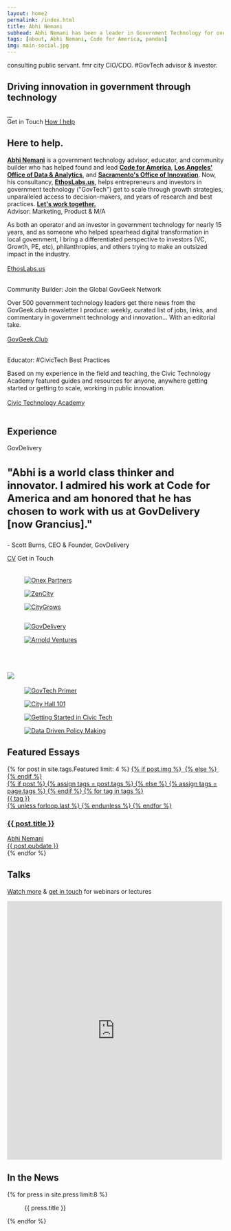 ```yaml
---
layout: home2
permalink: /index.html
title: Abhi Nemani
subhead: Abhi Nemani has been a leader in Government Technology for over a decade. He runs the GovTech consultancy, EthosLabs, designed to accelerate good government through great technology, where he has consulted with dozens of cities and startups on growth, product, and innovation. The Public Innovation Academy and GovGeek Club openly share the knowledge from government technology leaders for everyone to access.
tags: [about, Abhi Nemani, Code for America, pandas]
img: main-social.jpg
---
```

<section class="banner-section" style="background-image: url(../img/GD-shot.jpg);">
	<div class="wrap wrap-center ">
		<div class="wrap_float">
			<div class="section-content">
				<div class="location">consulting public servant. fmr city CIO/CDO. #GovTech advisor & investor.</div>
				<h2 class="page-title">
					Driving innovation in government through technology
				</h2>
				<div class="socials">
					<a class="soc-link" href="https://twitter.com/@abhinemani">
						<img src="{{site.url}}/img/twitter-soc-icon.svg" class="img-svg" alt="">
					</a>
					<a class="soc-link" href="https://linkedin.com/in/abhinemani">
						<img src="{{site.url}}/img/linkedin-icon.png" class="img-svg" alt="">
					</a>
					<a class="soc-link" href="mailto:abhi.nemani@gmail.com">
						<img src="{{site.url}}/img/email-icon.png" class="img-svg" alt="">
					</a>
					<a class="soc-link" href="https://github.com/abhinemani">
						<img src="{{site.url}}/img/github-icon.png" class="img-svg" alt="">
					</a>
				</div>
				<div class="buttons">
					<a class="btn getModal" data-href="#contact-us"  onclick="gtag('event', 'Contact', {
  'event_category': 'button',
  'event_label': 'home'});"><span>Get in Touch</span></a>	
					<a href="/consulting/" class="btn border-btn"><span>How I help</span></a>				 
				</div>
			</div>
		</div>
	</div>
</section>
<section class="faq-section section">
	<div class="wrap">
		<div class="wrap_float">
			<div class="section-left">
				<h2 class="title">Here to help.</h2>
				<div class="subtitle"><a style="font-weight: bold;" href="https://abhinemani.com/about">Abhi Nemani</a> is a government technology advisor, educator, and community builder who has helped found and lead <a href="https://codeforamerica.org" style="font-weight: bold;">Code for America</a>, <a style="font-weight: bold;" href="https://data.lacity.org">Los Angeles' Office of Data & Analytics</a>, and <a href="https://www.cityofsacramento.org/City-Manager/Divisions-Programs/Innovation-Economic-Development" style="font-weight: bold;">Sacramento's Office of Innovation</a>. Now, his consultancy, <a href="https://abhinemani.com/consulting" style="font-weight: bold;">EthosLabs.us</a>, helps entrepreneurs and investors in government technology ("GovTech") get to scale through growth strategies, unparalleled access to decision-makers, and years of research and best practices. <a href="https://abhinemani.com/contact" style="font-weight: bold;">Let's work together.</a></div>
			</div>
			<div class="section-right">
				<div class="accordion-block with-border">
					<div class="accordion-item">
						<div class="accordion-item-title">
							<span>
								Advisor: Marketing, Product & M/A
							</span>
						</div>
						<div class="accordion-item-content">
							<p>As both an operator and an investor in government technology for nearly 15 years, and as someone who helped spearhead digital transformation in local government, I bring a differentiated perspective to investors (VC, Growth, PE, etc), philanthropies, and others trying to make an outsized impact in the industry.
<br><br>
								<a class="btn" href="/consulting/"><span>EthosLabs.us</span></a>
							<br><br></p>
						</div>
					</div>
					<div class="accordion-item">
						<div class="accordion-item-title">
							<span>
								Community Builder: Join the Global GovGeek Network
							</span>
						</div>
						<div class="accordion-item-content">
							<p>
								Over 500 government technology leaders get there news from the GovGeek.club newsletter I produce: weekly, curated list of jobs, links, and commentary in government technology and innovation... With an editorial take.<br><br>
								<a class="btn" href="/community/"><span>GovGeek.Club</span>
							</a><br><br></p>
						</div>
					</div>
					<div class="accordion-item">
						<div class="accordion-item-title">
							<span>
								Educator: #CivicTech Best Practices
							</span>
						</div>
						<div class="accordion-item-content">
							<p>Based on my experience in the field and teaching, the Civic Technology Academy featured guides and resources for anyone, anywhere getting started or getting to scale, working in public innovation.<br><br>
								<a class="btn" href="/academy/"><span>Civic Technology Academy</span>
							</a><br><br></p>
						</div> 
					</div>
				</div>
			</div>
		</div>
	</div>
</section>
<section class="banner-section" style="background-image: url(/img/ethos-back.jpg);">
	<div class="wrap wrap-center">
		<div class="wrap_float" style="min-height: 400px">
			<div class="section-content">
				<h2 class="page-title">Experience</h2>
				<div class="location">GovDelivery</div>
				<h3 class="page-title" style="font-size: 24px; line-height: 30px;">
					"Abhi is a world class thinker and innovator. I admired his work at Code for America and am honored that he has chosen to work with us at GovDelivery [now Grancius]."
				</h3>
				<p class="subtitle">
					- Scott Burns, CEO & Founder, GovDelivery
				</p>	
			<div class="buttons" style="padding-bottom: 20px;">
				<a href="{{ site.url }}/cv/" class="btn"><span>CV</span></a>
				<a class="btn getModal border-btn" data-href="#contact-us"><span>Get in Touch</span></a>					 
			</div>			
				<div class="block-columns gallery-columns columns-4">
					<div class="block-column">
						<figure class="block-caption img-caption">
							<div class="img-wrap">
								<a href="https://onex.com"><img src="/img/startups/onex-white.png" alt="Onex Partners"></a>
							</div>
						</figure>
					</div>
					<div class="block-column">
						<figure class="block-caption img-caption">
							<div class="img-wrap">
								<a href="https://zencity.io"><img src="/img/startups/zencity-new-light.png" alt="ZenCity"></a>
							</div>
						</figure>
					</div>
					<div class="block-column">
						<figure class="block-caption img-caption">
							<div class="img-wrap">
								<a href="https://citygro.ws"><img src="/img/startups/citygrows.png" alt="CityGrows"></a>
							</div>
						</figure>
					</div>
					<div class="block-column">
						<figure class="block-caption img-caption">
							<div class="img-wrap">
								<a href="https://codeforamerica.org"><img src="/img/startups/codeforamerica.png" alt=""></a>
							</div>
						</figure>
					</div>
					<div class="block-column">
						<figure class="block-caption img-caption">
							<div class="img-wrap">
								<a href="https://govdelivery.com"><img src="/img/startups/gd.png" alt="GovDelivery"></a>
							</div>
						</figure>
					</div>
					<div class="block-column">
						<figure class="block-caption img-caption">
							<div class="img-wrap">
								<a href="https://www.arnoldventures.org/"><img src="/img/startups/arnold.png" alt="Arnold Ventures"></a>
							</div>
						</figure>
					</div>
					<div class="block-column">
						<figure class="block-caption img-caption">
							<div class="img-wrap">
								<a href="https://polco.us"><img src="/img/startups/polco.png" alt=""></a>
							</div>
						</figure>
					</div>
					<div class="block-column">
						<figure class="block-caption img-caption">
							<div class="img-wrap">
								<a href="https://spidrtech.com"><img src="/img/startups/spidr.png" alt=""></a>
							</div>
						</figure>
					</div>
				</div>
			</div>
		</div>
	</div>
</section>
<div class="author-body">
	<div class="wrap">
		<div class="wrap_float">
			<div class="wp-content">
				<div class="wrap wrap-center">
					<h2><a href="/academy"><img src="{{site.url}}/img/cta-color.png" style="margin: 10px auto 0px auto; max-width: 350px;"></a></h2>
					<div class="block-columns gallery-columns columns-4 wide-columns lightgallery-off">
						<div class="block-column">
							<figure class="block-caption img-caption">
								<div class="img-wrap">
									<a href="{{site.url}}/academy/primer/">
										<img src="{{site.url}}/img/lessons/1.png" alt="GovTech Primer">
									</a>
								</div>
							</figure>
						</div>
						<div class="block-column">
							<figure class="block-caption img-caption">
								<div class="img-wrap">
									<a href="{{site.url}}/academy/city-hall/"><img src="{{site.url}}/img/lessons/8.png" alt="City Hall 101"></a>
								</div>
							</figure>
						</div>
						<div class="block-column">
							<figure class="block-caption img-caption">
								<div class="img-wrap">
									<a href="{{site.url}}/academy/careers/"><img src="{{site.url}}/img/lessons/10.png" alt="Getting Started in Civic Tech"></a>
								</div>
							</figure>
						</div>
						<div class="block-column">
							<figure class="block-caption img-caption">
								<div class="img-wrap">
									<a href="{{site.url}}/academy/data-policy"><img src="{{site.url}}/img/lessons/7.png" alt="Data Driven Policy Making"></a>
								</div>
							</figure>
						</div>
					</div>
				</div>
			</div>
			<div class="author-body">
				<div class="wrap">
					<div class="wrap_float">
						<div class="wp-content">
							<div class="wrap wrap-center">
								<h2>Featured Essays</h2>
							</div>
						</div>
					</div>
				</div>
			</div>
			<div class="post-items-list posts-two-columns">
				{% for post in site.tags.Featured limit: 4 %}
				<a href="{{post.url}}" class="post-item">	
					{% if post.img  %}
					<img src="{{ site.url}}/img/{{post.img}}" alt="" class="post-bg-img">
					{% else %}
					<img src="{{ site.url}}/img/placeholder.jpg" alt="" class="post-bg-img">
					{% endif  %}
					<div class="post-tags">
						{% if post %}
						{% assign tags = post.tags %}
						{% else %}
						{% assign tags = page.tags %}
						{% endif %}
						{% for tag in tags %}
						<div class="tag">{{ tag }}</div>
						{% unless forloop.last %}&nbsp;{% endunless %}
						{% endfor %}
					</div>
					<h3 class="post-title">
						{{ post.title }}
					</h3>
					<div class="post-info">
						<div class="post-author post-info-author">
							<div class="author-image">
								<img src="{{site.url}}/img/headshot.jpg" alt="" class="image-cover">
							</div>
							<span>Abhi Nemani</span>
						</div>
						<div class="post-date post-info-date">
							{{ post.pubdate }}
						</div>
					</div>
				</a>
				{% endfor %}
			</div>
		</div>
	</div>
	<section class="banner-section" style="background-image: url(/img/blog-back.jpg);">
	    <div class="wrap wrap-center">
	        <div class="wrap_float">
	            <div class="section-content">
					<h2 class="page-title">Talks</h2>
					<p class="subtitle"><a href="https://abhinemani.com/talks">Watch more</a> & <a href="https://abhinemani.com/contact">get in touch</a> for webinars or lectures</p>
						<div class="container-iframe"><iframe width="500" height="600" class="responsive-iframe" src="https://www.youtube.com/embed/2qcmoD0qLSQ" title="YouTube video player" frameborder="0" allow="accelerometer; autoplay; clipboard-write; encrypted-media; gyroscope; picture-in-picture" allowfullscreen=""></iframe></div>
	            </div>
	        </div>
	    </div>
	</section>
	<div class="author-body">
		<div class="wrap">
			<div class="wrap_float">
				<div class="wp-content">
					<div class="wrap wrap-center">
						<h2>In the News</h2>
						<div class="block-columns gallery-columns columns-4">
							{% for press in site.press limit:8 %}  
							<div class="block-column">
								<figure class="block-caption img-caption">
									<div class="img-wrap">
										<a href="{{ press.url }}"><img src="{{site.url}}/img/{{ press.image.thumb }}" alt=""></a>
									</div>
									<figcaption class="caption-text">{{ press.title }}</figcaption>
								</figure>
							</div>
							{% endfor %}
						</div>
					</div>
				</div>
			</div>
		</div>
	</div>
</div>